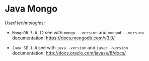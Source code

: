 # Java Mongo

*Used technologies:*  

* `MongoDB 3.0.12` see with `mongo --version` and `mongod --version`  
documentation:  https://docs.mongodb.com/v3.0/  

* `Java SE 1.8` see with `java -version` and `javac -version`  
documentation: http://docs.oracle.com/javase/8/docs/  
